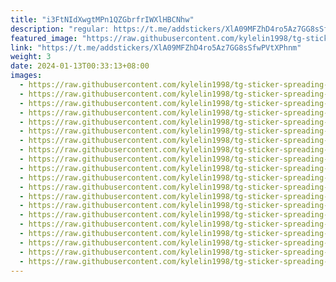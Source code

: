 ```yaml
---
title: "i3FtNIdXwgtMPn1QZGbrfrIWXlHBCNhw"
description: "regular: https://t.me/addstickers/XlA09MFZhD4ro5Az7GG8sSfwPVtXPhnm"
featured_image: "https://raw.githubusercontent.com/kylelin1998/tg-sticker-spreading-worldwide-images/main/img/83fb54c5-daa4-413e-855a-d9ea0962487c.jpg"
link: "https://t.me/addstickers/XlA09MFZhD4ro5Az7GG8sSfwPVtXPhnm"
weight: 3
date: 2024-01-13T00:33:13+08:00
images:
  - https://raw.githubusercontent.com/kylelin1998/tg-sticker-spreading-worldwide-images/main/img/83fb54c5-daa4-413e-855a-d9ea0962487c.jpg
  - https://raw.githubusercontent.com/kylelin1998/tg-sticker-spreading-worldwide-images/main/img/24c42356-e62b-4ad3-a3dc-a57f08143069.jpg
  - https://raw.githubusercontent.com/kylelin1998/tg-sticker-spreading-worldwide-images/main/img/f655307c-6cfb-4b9c-9af9-cb0353fa45be.jpg
  - https://raw.githubusercontent.com/kylelin1998/tg-sticker-spreading-worldwide-images/main/img/8fc32a98-8dc6-4534-986c-dee790266140.jpg
  - https://raw.githubusercontent.com/kylelin1998/tg-sticker-spreading-worldwide-images/main/img/38a00ace-df58-4892-a61b-f0fed507de22.jpg
  - https://raw.githubusercontent.com/kylelin1998/tg-sticker-spreading-worldwide-images/main/img/3f0fa46e-672b-412a-b24c-d0345c72304c.jpg
  - https://raw.githubusercontent.com/kylelin1998/tg-sticker-spreading-worldwide-images/main/img/6e34c81e-aa9f-470b-974c-668015158ddc.jpg
  - https://raw.githubusercontent.com/kylelin1998/tg-sticker-spreading-worldwide-images/main/img/8ea4e890-c051-49e4-8a0c-07abc8e19943.jpg
  - https://raw.githubusercontent.com/kylelin1998/tg-sticker-spreading-worldwide-images/main/img/c7f23a5c-6110-4cdb-844a-7af57466f248.jpg
  - https://raw.githubusercontent.com/kylelin1998/tg-sticker-spreading-worldwide-images/main/img/d8197a4e-08f4-42ad-bb8a-030cb3585683.jpg
  - https://raw.githubusercontent.com/kylelin1998/tg-sticker-spreading-worldwide-images/main/img/7740d05b-d6f6-4154-8448-3666ff6feafe.jpg
  - https://raw.githubusercontent.com/kylelin1998/tg-sticker-spreading-worldwide-images/main/img/fd391a2e-a043-4a58-89c8-ffaf292010a3.jpg
  - https://raw.githubusercontent.com/kylelin1998/tg-sticker-spreading-worldwide-images/main/img/ba325d46-0105-40fc-8c94-077095cc18e1.jpg
  - https://raw.githubusercontent.com/kylelin1998/tg-sticker-spreading-worldwide-images/main/img/c19b6c0b-ca77-4a17-bfdd-a3d55c5499c2.jpg
  - https://raw.githubusercontent.com/kylelin1998/tg-sticker-spreading-worldwide-images/main/img/0a7bfb99-7f38-41b0-b434-124712b5ee78.jpg
  - https://raw.githubusercontent.com/kylelin1998/tg-sticker-spreading-worldwide-images/main/img/ecf4755c-7083-449c-bd90-a2ab2661ff9b.jpg
  - https://raw.githubusercontent.com/kylelin1998/tg-sticker-spreading-worldwide-images/main/img/e5286357-3a1f-4f0e-8dcf-5b06ea5e38c5.jpg
  - https://raw.githubusercontent.com/kylelin1998/tg-sticker-spreading-worldwide-images/main/img/1d9274c8-8260-4818-84fb-03f12eef64ec.jpg
  - https://raw.githubusercontent.com/kylelin1998/tg-sticker-spreading-worldwide-images/main/img/eb84701e-0805-44be-957d-0d53c0564a7c.jpg
  - https://raw.githubusercontent.com/kylelin1998/tg-sticker-spreading-worldwide-images/main/img/fe0448bb-c47e-4e73-9489-96d8be4163f4.jpg
---
```

